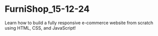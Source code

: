 # FurniShop_15-12-24
Learn how to build a fully responsive e-commerce website from scratch using HTML, CSS, and JavaScript!
